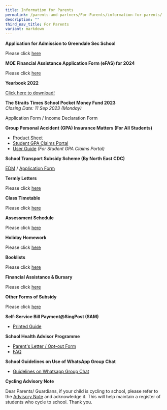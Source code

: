 ```yaml
---
title: Information for Parents
permalink: /parents-and-partners/For-Parents/information-for-parents/
description: ""
third_nav_title: For Parents
variant: markdown
---
```

**Application for Admission to Greendale Sec School**

Please click [here](https://go.gov.sg/gdss-application-for-admission)

**MOE Financial Assistance Application Form (eFAS) for 2024**

Please click [here](https://form.gov.sg/64e2f8f73f582600139f54ac)

**Yearbook 2022**

[Click here to download!](https://drive.google.com/file/d/1S1Tnfj6Xc_Kru5SdVkbIzSIbSyGBumtn/view?usp=sharing)

**The Straits Times School Pocket Money Fund 2023**
<br>_Closing Date: 11 Sep 2023 (Monday)_

Application Form / Income Declaration Form

**Group Personal Accident (GPA) Insurance Matters (For All Students)**

* [Product Sheet](/files/Product-Fact-Sheet-Year-2023.pdf)
* [Student GPA Claims Portal](https://studentgpa.incomegroupins.com.sg/#/dashboard)
* [User Guide](/files/student-gpa-user-guide-parent.pdf) _(For Student GPA Claims Portal)_

**School Transport Subsidy Scheme (By North East CDC)**

[EDM](/files/School-Transport-Subsidy-Scheme-EDM.pdf) / [Application Form](https://go.gov.sg/neasrf)

**Termly Letters**

Please click [here](/parents-partners/parent-support/parent-engagement/notification-to-parents/termly-letters/)

**Class Timetable**

Please click [here](/student-admin-services/students/class-timetable/)

**Assessment Schedule**

Please click [here](/student-admin-services/students/assessment-schedule/)

**Holiday Homework**

Please click [here](/student-admin-services/students/holiday-homework/)

**Booklists**

Please click [here](/student-admin-services/students/booklists/)

**Financial Assistance &amp; Bursary**

Please click [here](/student-admin-services/administration/financial-assistance-bursary/)

**Other Forms of Subsidy**

Please click [here](/student-admin-services/administration/other-forms-of-subsidy/)

**Self-Service Bill Payment@SingPost (SAM)**

* [Printed Guide](/files/Printed-Guide-final.pdf)

**School Health Advisor Programme**

* [Parent's Letter / Opt-out Form](/files/SHA-Parents-Letter_Opt-Out-Form-2019.pdf)
* [FAQ](/files/SHA-FAQ.pdf)

**School Guidelines on Use of WhatsApp Group Chat**

* [Guidelines on Whatsapp Group Chat](/files/Guidelines-on-WhatsApp-group-chats.pdf)

**Cycling Advisory Note**

Dear Parents/ Guardians, if your child is cycling to school, please refer to the&nbsp;[Advisory Note](https://form.gov.sg/61c2b2fb1dd3cd0013b089e1)&nbsp;and acknowledge it. This will help maintain a register of students who cycle to school. Thank you.